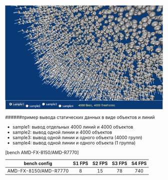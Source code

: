 ![prev](https://github.com/glasm/samples/blob/master/GLScene/Bench/ObjLines/prev.jpg)

######пример вывода статических данных в виде объектов и линий
  
+ sample1: вывод отдельных 4000 линий и 4000 объектов
+ sample2: вывод одной линии и 4000 объектов
+ sample3: вывод одной линии и одного объекта (4000 групп)
+ sample4: вывод одной линии и одного объекта (1 группа)

[bench AMD-FX-8150/AMD-R7770]

| bench config | S1 FPS | S2 FPS | S3 FPS | S4 FPS |
| --- |:---:|:---:|:---:|:---:|
| AMD-FX-8150/AMD-R7770 | 8 | 15 | 78 | 740 |
